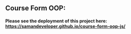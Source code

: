 ## Course Form OOP:
#### Please see the deployment of this project here: https://samandeveloper.github.io/course-form-oop-js/
